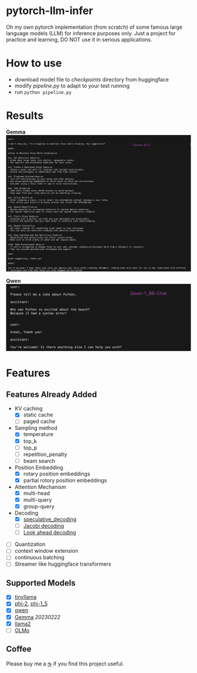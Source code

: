 # pytorch-llm-infer

Oh my own pytorch implementation (from scratch) of some famous large language models (LLM) for inference purposes only. Just a project for practice and learning, DO NOT use it in serious applications.

# How to use

- download model file to *checkpoints* directory from huggingface
- modify *pipeline.py* to adapt to your test running
- run `python pipeline.py`

# Results

**Gemma**
![](./imgs/gemma-2b-it.png)

**Qwen**
![](./imgs/qwen-1_8b-chat.png)

# Features

##  Features Already Added

- KV caching
    - [x] static cache
    - [ ] paged cache
- Sampling method
    - [x] temperature
    - [x] top_k
    - [ ] top_p
    - [ ] repetition_penalty
    - [ ] beam search
- Position Embedding
    - [x] rotary position embeddings
    - [x] partial rotory position embeddings
- Attention Mechanism
    - [x] multi-head
    - [x] multi-query
    - [x] group-query 
- Decoding
    - [x] [speculative_decoding](https://github.com/jzhang38/TinyLlama/blob/main/speculative_decoding/instruct_hf_assisted_decoding.py)
    - [ ] [Jacobi decoding]()
    - [ ] [Look ahead decoding]()
- [ ] Quantization
- [ ] context window extension 
- [ ] continuous batching
- [ ] Streamer like huggingface transformers

## Supported Models

- [x] [tinyllama](https://huggingface.co/TinyLlama/TinyLlama-1.1B-Chat-v1.0)
- [x] [phi-2](https://huggingface.co/microsoft/phi-2), [phi-1_5](https://huggingface.co/microsoft/phi-1_5)
- [x] [qwen](https://huggingface.co/Qwen)
- [x] [Gemma](https://huggingface.co/google/gemma-2b-it) *20230222*
- [x] [llama2](https://huggingface.co/meta-llama)
- [ ] [OLMo](https://huggingface.co/allenai/OLMo-1B)

## Coffee

Please buy me a [:coffee:](https://ko-fi.com/excitingme) if you find this project useful. 
